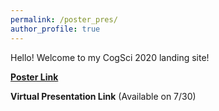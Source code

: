 ```yaml
---
permalink: /poster_pres/
author_profile: true
---
```



Hello! Welcome to my CogSci 2020 landing site!
  
[<b>Poster Link</b>](https://carlsonrw.github.io/files/CogSci2020.pdf) 

<b>Virtual Presentation Link</b> (Available on 7/30) 
 


